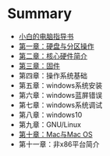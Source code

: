 # Summary

* [小白的电脑指导书](README.md)
* [第一章：硬盘与分区操作](chapter1.md)
* [第二章：核心硬件简介](111.md)
* [第三章：固件](di-si-zhang-ff1a-gu-jian.md)
* 第四章：操作系统基础
* 第五章：windows系统安装
* 第六章：windows蓝屏错误
* 第七章：windows系统调试
* 第八章：windows10
* 第九章：GNU/Linux
* [第十章：Mac与Mac OS](di-shi-zhang-ff1a-mac-yu-mac-os-x.md)
* 第十一章：非x86平台简介

